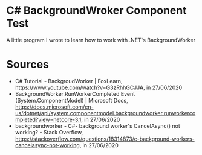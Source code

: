 # C# BackgroundWroker Component Test
 A little program I wrote to learn how to work with .NET's BackgroundWorker

# Sources
 * C# Tutorial - BackgroudWorker | FoxLearn, https://www.youtube.com/watch?v=G3zRhhGCJJA, in 27/06/2020
 * BackgroundWorker.RunWorkerCompleted Event (System.ComponentModel) | Microsoft Docs, https://docs.microsoft.com/en-us/dotnet/api/system.componentmodel.backgroundworker.runworkercompleted?view=netcore-3.1, in 27/06/2020
 * backgroundworker - C#- background worker's CancelAsync() not working? - Stack Overflow, https://stackoverflow.com/questions/18314873/c-background-workers-cancelasync-not-working, in 27/06/2020

